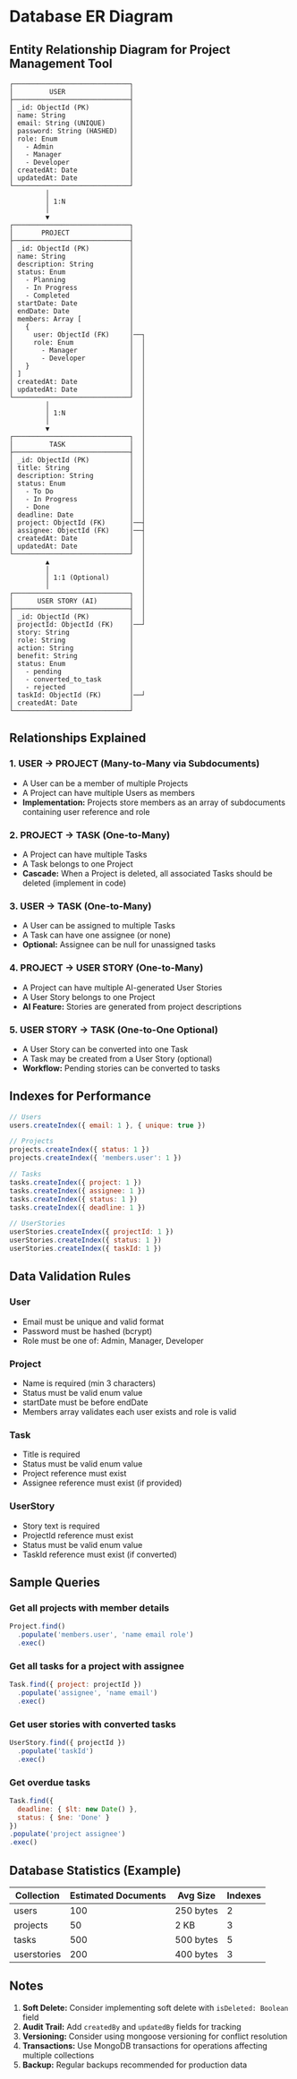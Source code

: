 # Database ER Diagram

## Entity Relationship Diagram for Project Management Tool

```
┌─────────────────────────────┐
│         USER                │
├─────────────────────────────┤
│ _id: ObjectId (PK)          │
│ name: String                │
│ email: String (UNIQUE)      │
│ password: String (HASHED)   │
│ role: Enum                  │
│   - Admin                   │
│   - Manager                 │
│   - Developer               │
│ createdAt: Date             │
│ updatedAt: Date             │
└─────────────────────────────┘
         │
         │ 1:N
         │
         ▼
┌─────────────────────────────┐
│       PROJECT               │
├─────────────────────────────┤
│ _id: ObjectId (PK)          │
│ name: String                │
│ description: String         │
│ status: Enum                │
│   - Planning                │
│   - In Progress             │
│   - Completed               │
│ startDate: Date             │
│ endDate: Date               │
│ members: Array [            │
│   {                         │
│     user: ObjectId (FK)     │──┐
│     role: Enum              │  │
│       - Manager             │  │
│       - Developer           │  │
│   }                         │  │
│ ]                           │  │
│ createdAt: Date             │  │
│ updatedAt: Date             │  │
└─────────────────────────────┘  │
         │                       │
         │ 1:N                   │
         │                       │
         ▼                       │
┌─────────────────────────────┐  │
│         TASK                │  │
├─────────────────────────────┤  │
│ _id: ObjectId (PK)          │  │
│ title: String               │  │
│ description: String         │  │
│ status: Enum                │  │
│   - To Do                   │  │
│   - In Progress             │  │
│   - Done                    │  │
│ deadline: Date              │  │
│ project: ObjectId (FK)      │──┤
│ assignee: ObjectId (FK)     │──┤
│ createdAt: Date             │  │
│ updatedAt: Date             │  │
└─────────────────────────────┘  │
         ▲                       │
         │                       │
         │ 1:1 (Optional)        │
         │                       │
┌─────────────────────────────┐  │
│      USER STORY (AI)        │  │
├─────────────────────────────┤  │
│ _id: ObjectId (PK)          │  │
│ projectId: ObjectId (FK)    │──┘
│ story: String               │
│ role: String                │
│ action: String              │
│ benefit: String             │
│ status: Enum                │
│   - pending                 │
│   - converted_to_task       │
│   - rejected                │
│ taskId: ObjectId (FK)       │──┘
│ createdAt: Date             │
└─────────────────────────────┘
```

## Relationships Explained

### 1. USER → PROJECT (Many-to-Many via Subdocuments)
- A User can be a member of multiple Projects
- A Project can have multiple Users as members
- **Implementation:** Projects store members as an array of subdocuments containing user reference and role

### 2. PROJECT → TASK (One-to-Many)
- A Project can have multiple Tasks
- A Task belongs to one Project
- **Cascade:** When a Project is deleted, all associated Tasks should be deleted (implement in code)

### 3. USER → TASK (One-to-Many)
- A User can be assigned to multiple Tasks
- A Task can have one assignee (or none)
- **Optional:** Assignee can be null for unassigned tasks

### 4. PROJECT → USER STORY (One-to-Many)
- A Project can have multiple AI-generated User Stories
- A User Story belongs to one Project
- **AI Feature:** Stories are generated from project descriptions

### 5. USER STORY → TASK (One-to-One Optional)
- A User Story can be converted into one Task
- A Task may be created from a User Story (optional)
- **Workflow:** Pending stories can be converted to tasks

## Indexes for Performance

```javascript
// Users
users.createIndex({ email: 1 }, { unique: true })

// Projects
projects.createIndex({ status: 1 })
projects.createIndex({ 'members.user': 1 })

// Tasks
tasks.createIndex({ project: 1 })
tasks.createIndex({ assignee: 1 })
tasks.createIndex({ status: 1 })
tasks.createIndex({ deadline: 1 })

// UserStories
userStories.createIndex({ projectId: 1 })
userStories.createIndex({ status: 1 })
userStories.createIndex({ taskId: 1 })
```

## Data Validation Rules

### User
- Email must be unique and valid format
- Password must be hashed (bcrypt)
- Role must be one of: Admin, Manager, Developer

### Project
- Name is required (min 3 characters)
- Status must be valid enum value
- startDate must be before endDate
- Members array validates each user exists and role is valid

### Task
- Title is required
- Status must be valid enum value
- Project reference must exist
- Assignee reference must exist (if provided)

### UserStory
- Story text is required
- ProjectId reference must exist
- Status must be valid enum value
- TaskId reference must exist (if converted)

## Sample Queries

### Get all projects with member details
```javascript
Project.find()
  .populate('members.user', 'name email role')
  .exec()
```

### Get all tasks for a project with assignee
```javascript
Task.find({ project: projectId })
  .populate('assignee', 'name email')
  .exec()
```

### Get user stories with converted tasks
```javascript
UserStory.find({ projectId })
  .populate('taskId')
  .exec()
```

### Get overdue tasks
```javascript
Task.find({
  deadline: { $lt: new Date() },
  status: { $ne: 'Done' }
})
.populate('project assignee')
.exec()
```

## Database Statistics (Example)

| Collection | Estimated Documents | Avg Size | Indexes |
|-----------|---------------------|----------|---------|
| users | 100 | 250 bytes | 2 |
| projects | 50 | 2 KB | 3 |
| tasks | 500 | 500 bytes | 5 |
| userstories | 200 | 400 bytes | 3 |

## Notes

1. **Soft Delete:** Consider implementing soft delete with `isDeleted: Boolean` field
2. **Audit Trail:** Add `createdBy` and `updatedBy` fields for tracking
3. **Versioning:** Consider using mongoose versioning for conflict resolution
4. **Transactions:** Use MongoDB transactions for operations affecting multiple collections
5. **Backup:** Regular backups recommended for production data
